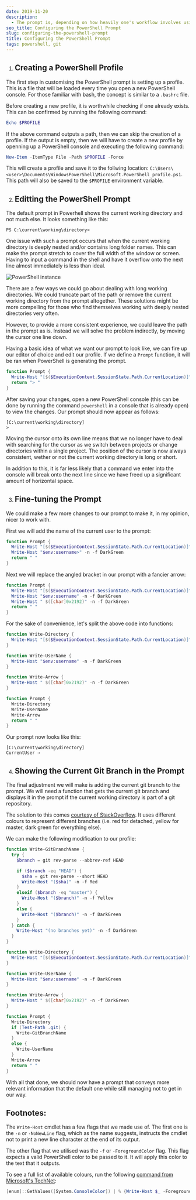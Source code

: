 ```yaml
---
date: 2019-11-20
description:
  - The prompt is, depending on how heavily one's workflow involves using CLIs, a potentially frequent occurence in a developer's workflow. It is worth knowing how the prompt can be customised to behave in a way that is more conducive and relevant to a given context.
seo_title: Configuring the PowerShell Prompt
slug: configuring-the-powershell-prompt
title: Configuring the PowerShell Prompt
tags: powershell, git
---
```


1. ## Creating a PowerShell Profile

  The first step in customising the PowerShell prompt is setting up a profile. This is a file that will be loaded every time you open a new PowerShell console. For those familiar with bash, the concept is similar to a `.bashrc` file.

  Before creating a new profile, it is worthwhile checking if one already exists. This can be confirmed by running the following command:

  ```powershell
  Echo $PROFILE
  ```

  If the above command outputs a path, then we can skip the creation of a profile. If the output is empty, then we will have to create a new profile by openning up a PowerShell console and executing the following command:

  ```powershell
  New-Item -ItemType File -Path $PROFILE -Force
  ```

  This will create a profile and save it to the follwing location: <span class="break-word">`C:\Users\<user>\Documents\WindowsPowerShell\Microsoft.PowerShell_profile.ps1`</span>. This path will also be saved to the `$PROFILE` environment variable.

2. ## Editting the PowerShell Prompt

  The default prompt in Powerhell shows the current working directory and not much else. It looks something like this:

  ```
  PS C:\current\working\directory>
  ```

  One issue with such a prompt occurs that when the current working directory is deeply nested and/or contains long folder names. This can make the prompt stretch to cover the full width of the window or screen. Having to input a command in the shell and have it overflow onto the next line almost immediately is less than ideal.

  ![PowerShell instance](https://cdn.odongo.xyz/images/ps-prompt.gif)

  There are a few ways we could go about dealing with long working directories. We could truncate part of the path or remove the current working directory from the prompt altogether. These solutions might be more compelling for those who find themselves working with deeply nested directories very often.

  However, to provide a more consistent experience, we could leave the path in the prompt as is. Instead we will solve the problem indirectly, by moving the cursor one line down.

  Having a basic idea of what we want our prompt to look like, we can fire up our editor of choice and edit our profile. If we define a `Prompt` function, it will be ran when PowerShell is generating the prompt.

  ```powershell
  function Prompt {
    Write-Host "[$($ExecutionContext.SessionState.Path.CurrentLocation)]" -f DarkCyan
    return "> "
  }
  ```

  After saving your changes, open a new PowerShell console (this can be done by running the command `powershell` in a console that is already open) to view the changes. Our prompt should now appear as follows:

  ```
  [C:\current\working\directory]
  >
  ```

  Moving the cursor onto its own line means that we no longer have to deal with searching for the cursor as we switch between projects or change directories within a single project. The position of the cursor is now always consistent, wether or not the current working directory is long or short.

  In addition to this, it is far less likely that a command we enter into the console will break onto the next line since we have freed up a significant amount of horizontal space.

3. ## Fine-tuning the Prompt

  We could make a few more changes to our prompt to make it, in my opinion, nicer to work with.

  First we will add the name of the current user to the prompt:

  ```powershell
  function Prompt {
    Write-Host "[$($ExecutionContext.SessionState.Path.CurrentLocation)]" -f DarkCyan
    Write-Host "$env:username>" -n -f DarkGreen
    return " "
  }
  ```

  Next we will replace the angled bracket in our prompt with a fancier arrow:

  ```powershell
  function Prompt {
    Write-Host "[$($ExecutionContext.SessionState.Path.CurrentLocation)]" -f DarkCyan
    Write-Host "$env:username" -n -f DarkGreen
    Write-Host " $([char]0x2192)" -n -f DarkGreen
    return " "
  }
  ```

  For the sake of convenience, let's split the above code into functions:

  ```powershell
  function Write-Directory {
    Write-Host "[$($ExecutionContext.SessionState.Path.CurrentLocation)]" -f DarkCyan
  }

  function Write-UserName {
    Write-Host "$env:username" -n -f DarkGreen
  }

  function Write-Arrow {
    Write-Host " $([char]0x2192)" -n -f DarkGreen
  }

  function Prompt {
    Write-Directory
    Write-UserName
    Write-Arrow
    return " "
  }
  ```

  Our prompt now looks like this:

  ```
  [C:\current\working\directory]
  CurrentUser →
  ```

4. ## Showing the Current Git Branch in the Prompt

  The final adjustment we will make is adding the current git branch to the prompt. We will need a function that gets the current git branch and displays it in the prompt if the current working directory is part of a git repository.

  The solution to this comes [courtesy of StackOverflow](https://stackoverflow.com/a/44411205/6454553). It uses different colours to represent different branches (i.e. red for detached, yellow for master, dark green for everything else).

  We can make the following modification to our profile:

  ```powershell
  function Write-GitBranchName {
    try {
      $branch = git rev-parse --abbrev-ref HEAD

      if ($branch -eq "HEAD") {
        $sha = git rev-parse --short HEAD
        Write-Host "($sha)" -n -f Red
      }
      elseif ($branch -eq "master") {
        Write-Host "($branch)" -n -f Yellow
      }
      else {
        Write-Host "($branch)" -n -f DarkGreen
      }
    } catch {
      Write-Host "(no branches yet)" -n -f DarkGreen
    }
  }

  function Write-Directory {
    Write-Host "[$($ExecutionContext.SessionState.Path.CurrentLocation)]" -f DarkCyan
  }

  function Write-UserName {
    Write-Host "$env:username" -n -f DarkGreen
  }

  function Write-Arrow {
    Write-Host " $([char]0x2192)" -n -f DarkGreen
  }

  function Prompt {
    Write-Directory
    if (Test-Path .git) {
      Write-GitBranchName
    }
    else {
      Write-UserName
    }
    Write-Arrow
    return " "
  }
  ```

With all that done, we should now have a prompt that conveys more relevant information that the default one while still managing not to get in our way.

## Footnotes:

The `Write-Host` cmdlet has a few flags that we made use of. The first one is the `-n` or `-NoNewLine` flag, which as the name suggests, instructs the cmdlet not to print a new line character at the end of its output.

The other flag that we utilised was the `-f` or `-ForegroundColor` flag. This flag expects a valid PowerShell color to be passed to it. It will apply this color to the text that it outputs.

To see a full list of available colours, run the following [command from Microsoft's TechNet](https://blogs.technet.microsoft.com/gary/2013/11/20/sample-all-powershell-console-colors/):

```powershell
[enum]::GetValues([System.ConsoleColor]) | % {Write-Host $_ -ForegroundColor $_}
```
